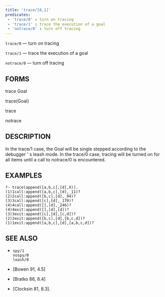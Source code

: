 ```yaml
---
title: 'trace/[0,1]'
predicates:
 - 'trace/0' : turn on tracing
 - 'trace/1' : trace the execution of a goal
 - 'notrace/0' : turn off tracing
---
```

`trace/0` — turn on tracing

`trace/1` — trace the execution of a goal

`notrace/0` — turn off tracing


## FORMS

trace Goal

trace(Goal)

trace

notrace


## DESCRIPTION

In the trace/1 case, the Goal will be single stepped according to the debugger ' s leash mode. In the trace/0 case, tracing will be turned on for all items until a call to notrace/0 is encountered.


## EXAMPLES

```
?- trace(append([a,b,c],[d],X)).
(1)1call:append([a,b,c],[d],_11)?
(2)2call:append([b,c],[d],_94)?
(3)3call:append([c],[d],_170)?
(4)4call:append([],[d],_246)?
(4)4exit:append([],[d],[d])?
(3)3exit:append([c],[d],[c,d])?
(2)2exit:append([b,c],[d],[b,c,d])?
(1)1exit:append([a,b,c],[d],[a,b,c,d])?
```

## SEE ALSO

- `spy/1`  
`nospy/0`  
`leash/0`

- [Bowen 91, 4.5]
- [Bratko 86, 8.4]
- [Clocksin 81, 8.3]. 
